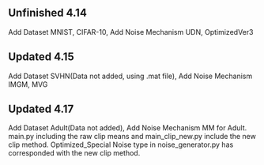 ## Unfinished 4.14
Add Dataset MNIST, CIFAR-10, Add Noise Mechanism UDN, OptimizedVer3
## Updated 4.15
Add Dataset SVHN(Data not added, using .mat file), Add Noise Mechanism IMGM, MVG
## Updated 4.17
Add Dataset Adult(Data not added), Add Noise Mechanism MM for Adult. main.py including the raw clip means and main_clip_new.py include the new clip method. Optimized_Special Noise type in noise_generator.py has corresponded with the new clip method.
